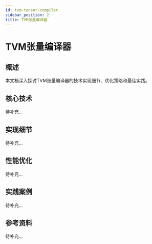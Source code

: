 ```yaml
---
id: tvm-tensor-compiler
sidebar_position: 2
title: TVM张量编译器
---
```


# TVM张量编译器

## 概述

本文档深入探讨TVM张量编译器的技术实现细节、优化策略和最佳实践。

## 核心技术

待补充...

## 实现细节

待补充...

## 性能优化

待补充...

## 实践案例

待补充...

## 参考资料

待补充...
